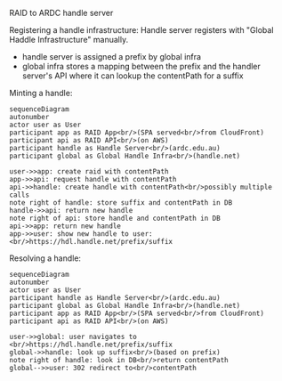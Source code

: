 RAID to ARDC handle server

Registering a handle infrastructure:
Handle server registers with "Global Haddle Infrastructure" manually.

* handle server is assigned a prefix by global infra
* global infra stores a mapping between the prefix and the handler
server's API where it can lookup the contentPath for a suffix 

Minting a handle:
```mermaid
sequenceDiagram
autonumber
actor user as User
participant app as RAID App<br/>(SPA served<br/>from CloudFront) 
participant api as RAID API<br/>(on AWS)
participant handle as Handle Server<br/>(ardc.edu.au)
participant global as Global Handle Infra<br/>(handle.net)

user->>app: create raid with contentPath
app->>api: request handle with contentPath
api->>handle: create handle with contentPath<br/>possibly multiple calls
note right of handle: store suffix and contentPath in DB
handle->>api: return new handle
note right of api: store handle and contentPath in DB
api->>app: return new handle
app->>user: show new handle to user:<br/>https://hdl.handle.net/prefix/suffix 
```


Resolving a handle:
```mermaid
sequenceDiagram
autonumber
actor user as User
participant handle as Handle Server<br/>(ardc.edu.au)
participant global as Global Handle Infra<br/>(handle.net)
participant app as RAID App<br/>(SPA served<br/>from CloudFront) 
participant api as RAID API<br/>(on AWS)

user->>global: user navigates to <br/>https://hdl.handle.net/prefix/suffix
global->>handle: look up suffix<br/>(based on prefix)
note right of handle: look in DB<br/>return contentPath
global-->>user: 302 redirect to<br/>contentPath
```